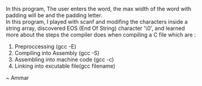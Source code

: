 In this program, The user enters the word, the max width of the word with padding will be and the padding letter. <br>
In this program, I played with scanf and modifing the characters inside a string array, discovered EOS (End Of String) character '\0', and learned more about the steps the compiler does when
compiling a C file which are :<br>
1. Preproccessing (gcc -E)
2. Compiling into Assembly (gcc -S)
3. Assembling into machine code (gcc -c)
4. Linking into excutable file(gcc filename)


~ Ammar
